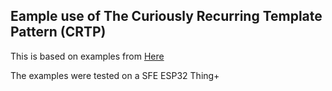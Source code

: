 ## Eample use of The Curiously Recurring Template Pattern (CRTP)

This is based on examples from [Here](https://www.fluentcpp.com/2017/05/12/curiously-recurring-template-pattern/)

The examples were tested on a SFE ESP32 Thing+
